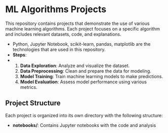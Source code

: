 # ML Algorithms Projects

This repository contains projects that demonstrate the use of various machine learning algorithms. Each project focuses on a specific algorithm and includes relevant datasets, code, and explanations.


- Python, Jupyter Notebook, scikit-learn, pandas, matplotlib are the technologies that are used in this repository.
- **Steps**:
-  
  1. **Data Exploration**: Analyze and visualize the dataset.
  2. **Data Preprocessing**: Clean and prepare the data for modeling.
  3. **Model Training**: Train machine learning models to make predictions.
  4. **Model Evaluation**: Assess model performance using various metrics.


## Project Structure

Each project is organized into its own directory with the following structure:

- **notebooks/**: Contains Jupyter notebooks with the code and analysis
